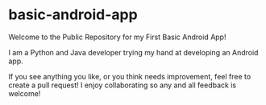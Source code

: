 # basic-android-app
Welcome to the Public Repository for my First Basic Android App!

I am a Python and Java developer trying my hand at developing an Android app.

If you see anything you like, or you think needs improvement, feel free to create a pull request! I enjoy collaborating so any and all feedback is welcome!
